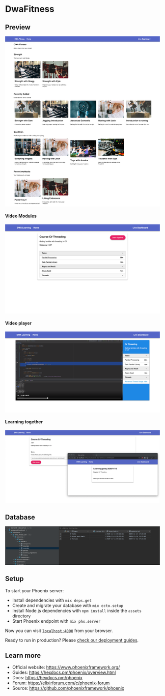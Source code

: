 # DwaFitness

## Preview
![Courses page](./docs/courses_page.png)

#### Video Modules
![Video modules](./docs/course_view.png)

#### Video player
![Course video](./docs/course_video.png)

#### Learning together
![Learning together](./docs/learning_together.png)


## Database
![Database setup](./docs/database_setup.png)

## Setup
To start your Phoenix server:
  * Install dependencies with `mix deps.get`
  * Create and migrate your database with `mix ecto.setup`
  * Install Node.js dependencies with `npm install` inside the `assets` directory
  * Start Phoenix endpoint with `mix phx.server`

Now you can visit [`localhost:4000`](http://localhost:4000) from your browser.

Ready to run in production? Please [check our deployment guides](https://hexdocs.pm/phoenix/deployment.html).

## Learn more

  * Official website: https://www.phoenixframework.org/
  * Guides: https://hexdocs.pm/phoenix/overview.html
  * Docs: https://hexdocs.pm/phoenix
  * Forum: https://elixirforum.com/c/phoenix-forum
  * Source: https://github.com/phoenixframework/phoenix